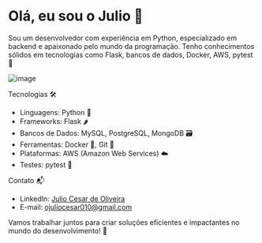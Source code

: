# Olá, eu sou o Julio 👋

Sou um desenvolvedor com experiência em Python, especializado em backend e apaixonado pelo mundo da programação. Tenho conhecimentos sólidos em tecnologias como Flask, bancos de dados, Docker, AWS, pytest 🚀

![image](https://github.com/user-attachments/assets/e91f5738-9737-4348-a358-588ef2ce928e)


Tecnologias 🛠️
- Linguagens: Python 🐍
- Frameworks: Flask 🌶️
- Bancos de Dados: MySQL, PostgreSQL, MongoDB 🗃️
- Ferramentas: Docker 🐳, Git 🌳
- Plataformas: AWS (Amazon Web Services) ☁️
- Testes: pytest 🧪

Contato 📬
- LinkedIn: [Julio Cesar de Oliveira](https://www.linkedin.com/in/julio-cesar-de-oliveira-7392a11b3/)
- E-mail: ojuliocesar010@gmail.com

Vamos trabalhar juntos para criar soluções eficientes e impactantes no mundo do desenvolvimento! 🚀
